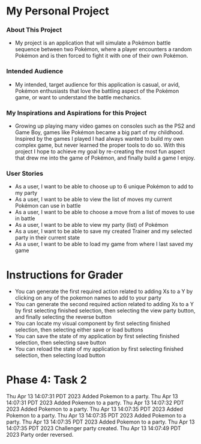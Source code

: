# My Personal Project

### About This Project
- My project is an application that will simulate a Pokémon battle sequence 
  between two Pokémon, where a player encounters a random Pokémon
  and is then forced to fight it with one of their own Pokémon.

### Intended Audience
- My intended, target audience for this application is casual, or avid, Pokémon enthusiasts
  that love the battling aspect of the Pokémon game, or want to understand the battle mechanics.

### My Inspirations and Aspirations for this Project
- Growing up playing many video games on consoles such as the PS2 and Game Boy, 
  games like Pokémon became a big part of my childhood. 
  Inspired by the games I played I had always wanted to build my own complex game, 
  but never learned the proper tools to do so.
  With this project I hope to achieve my goal by re-creating the most fun aspect that drew me into the game of Pokémon,
  and finally build a game I enjoy.

### User Stories
- As a user, I want to be able to choose up to 6 unique Pokémon to add to my party
- As a user, I want to be able to view the list of moves my current Pokémon can use in battle
- As a user, I want to be able to choose a move from a list of moves to use in battle
- As a user, I want to be able to view my party (list) of Pokémon
- As a user, I want to be able to save my created Trainer and my selected party in their current state
- As a user, I want to be able to load my game from where I last saved my game

# Instructions for Grader

- You can generate the first required action related to adding Xs to a Y by clicking on any of the pokemon names to add 
  to your party
- You can generate the second required action related to adding Xs to a Y by first selecting finished selection, then 
  selecting the view party button, and finally selecting the reverse button
- You can locate my visual component by first selecting finished selection, then selecting either save or load buttons
- You can save the state of my application by first selecting finished selection, then selecting save button
- You can reload the state of my application by first selecting finished selection, then selecting load button

# Phase 4: Task 2
Thu Apr 13 14:07:31 PDT 2023
Added Pokemon to a party.
Thu Apr 13 14:07:31 PDT 2023
Added Pokemon to a party.
Thu Apr 13 14:07:32 PDT 2023
Added Pokemon to a party.
Thu Apr 13 14:07:35 PDT 2023
Added Pokemon to a party.
Thu Apr 13 14:07:35 PDT 2023
Added Pokemon to a party.
Thu Apr 13 14:07:35 PDT 2023
Added Pokemon to a party.
Thu Apr 13 14:07:35 PDT 2023
Challenger party created.
Thu Apr 13 14:07:49 PDT 2023
Party order reversed.